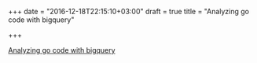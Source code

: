 +++
date = "2016-12-18T22:15:10+03:00"
draft = true
title = "Analyzing go code with bigquery"

+++

<p><a href="https://medium.com/google-cloud/analyzing-go-code-with-bigquery-485c70c3b451">Analyzing go code with bigquery</a></p>
